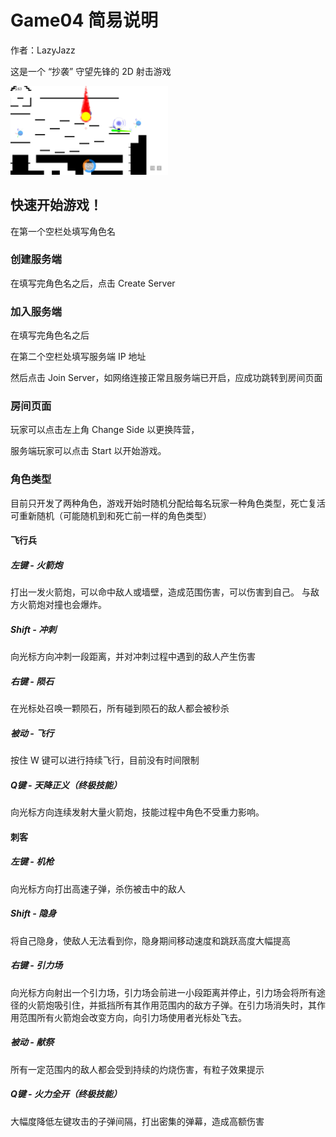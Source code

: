 # Game04 简易说明

作者：LazyJazz

这是一个 “抄袭” 守望先锋的 2D 射击游戏

<img src="Game04/Screenshots/InGame.jpg" width="50%"></img>

## 快速开始游戏！

在第一个空栏处填写角色名

### 创建服务端

在填写完角色名之后，点击 Create Server

### 加入服务端

在填写完角色名之后

在第二个空栏处填写服务端 IP 地址

然后点击 Join Server，如网络连接正常且服务端已开启，应成功跳转到房间页面

### 房间页面

玩家可以点击左上角 Change Side 以更换阵营，

服务端玩家可以点击 Start 以开始游戏。


### 角色类型

目前只开发了两种角色，游戏开始时随机分配给每名玩家一种角色类型，死亡复活可重新随机（可能随机到和死亡前一样的角色类型）

#### 飞行兵

##### 左键 - 火箭炮

打出一发火箭炮，可以命中敌人或墙壁，造成范围伤害，可以伤害到自己。 与敌方火箭炮对撞也会爆炸。

##### Shift - 冲刺

向光标方向冲刺一段距离，并对冲刺过程中遇到的敌人产生伤害

##### 右键 - 陨石

在光标处召唤一颗陨石，所有碰到陨石的敌人都会被秒杀

##### 被动 - 飞行

按住 W 键可以进行持续飞行，目前没有时间限制

##### Q键 - 天降正义（终极技能）

向光标方向连续发射大量火箭炮，技能过程中角色不受重力影响。

#### 刺客

##### 左键 - 机枪

向光标方向打出高速子弹，杀伤被击中的敌人

##### Shift - 隐身

将自己隐身，使敌人无法看到你，隐身期间移动速度和跳跃高度大幅提高

##### 右键 - 引力场

向光标方向射出一个引力场，引力场会前进一小段距离并停止，引力场会将所有途径的火箭炮吸引住，并抵挡所有其作用范围内的敌方子弹。在引力场消失时，其作用范围所有火箭炮会改变方向，向引力场使用者光标处飞去。

##### 被动 - 献祭

所有一定范围内的敌人都会受到持续的灼烧伤害，有粒子效果提示

##### Q键 - 火力全开（终极技能）

大幅度降低左键攻击的子弹间隔，打出密集的弹幕，造成高额伤害




